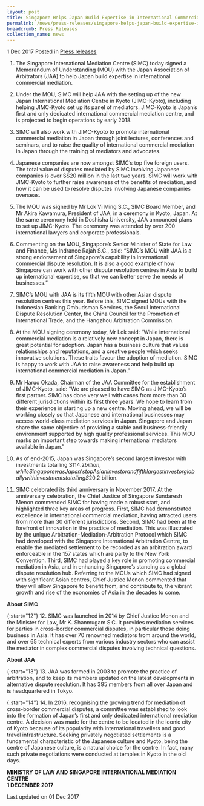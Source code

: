 ```yaml
---
layout: post
title: Singapore Helps Japan Build Expertise in International Commercial Mediation
permalink: /news/press-releases/singapore-helps-japan-build-expertise-in-international-commercia
breadcrumb: Press Releases
collection_name: news
---
```


1 Dec 2017 Posted in [Press releases](/news/press-releases)

1. The Singapore International Mediation Centre (SIMC) today signed a Memorandum of Understanding (MOU) with the Japan Association of Arbitrators (JAA) to help Japan build expertise in international commercial mediation.

 

2. Under the MOU, SIMC will help JAA with the setting up of the new Japan International Mediation Centre in Kyoto (JIMC-Kyoto), including helping JIMC-Kyoto set up its panel of mediators. JIMC-Kyoto is Japan’s first and only dedicated international commercial mediation centre, and is projected to begin operations by early 2018.

 

3. SIMC will also work with JIMC-Kyoto to promote international commercial mediation in Japan through joint lectures, conferences and seminars, and to raise the quality of international commercial mediation in Japan through the training of mediators and advocates.

 

4. Japanese companies are now amongst SIMC’s top five foreign users. The total value of disputes mediated by SIMC involving Japanese companies is over S$20 million in the last two years. SIMC will work with JIMC-Kyoto to further raise awareness of the benefits of mediation, and how it can be used to resolve disputes involving Japanese companies overseas. 

 

5. The MOU was signed by Mr Lok Vi Ming S.C., SIMC Board Member, and Mr Akira Kawamura, President of JAA, in a ceremony in Kyoto, Japan. At the same ceremony held in Doshisha University, JAA announced plans to set up JIMC-Kyoto. The ceremony was attended by over 200 international lawyers and corporate professionals.

 

6. Commenting on the MOU, Singapore’s Senior Minister of State for Law and Finance, Ms Indranee Rajah S.C., said: “SIMC’s MOU with JAA is a strong endorsement of Singapore’s capability in international commercial dispute resolution. It is also a good example of how Singapore can work with other dispute resolution centres in Asia to build up international expertise, so that we can better serve the needs of businesses.”

 

7. SIMC’s MOU with JAA is its fifth MOU with other Asian dispute resolution centres this year. Before this, SIMC signed MOUs with the Indonesian Banking Ombudsman Services, the Seoul International Dispute Resolution Center, the China Council for the Promotion of International Trade, and the Hangzhou Arbitration Commission.

 

8. At the MOU signing ceremony today, Mr Lok said: “While international commercial mediation is a relatively new concept in Japan, there is great potential for adoption. Japan has a business culture that values relationships and reputations, and a creative people which seeks innovative solutions. These traits favour the adoption of mediation. SIMC is happy to work with JAA to raise awareness and help build up international commercial mediation in Japan.”

 

9. Mr Haruo Okada, Chairman of the JAA Committee for the establishment of JIMC-Kyoto, said: “We are pleased to have SIMC as JIMC-Kyoto’s first partner. SIMC has done very well with cases from more than 30 different jurisdictions within its first three years. We hope to learn from their experience in starting up a new centre. Moving ahead, we will be working closely so that Japanese and international businesses may access world-class mediation services in Japan. Singapore and Japan share the same objective of providing a stable and business-friendly environment supported by high quality professional services. This MOU marks an important step towards making international mediators available in Japan.”

 

10. As of end-2015, Japan was Singapore’s second largest investor with investments totalling S$114.2 billion, while Singapore was Japan’s top Asian investor and fifth largest investor globally with investments totalling S$20.2 billion.

 

11. SIMC celebrated its third anniversary in November 2017. At the anniversary celebration, the Chief Justice of Singapore Sundaresh Menon commended SIMC for having made a robust start, and highlighted three key areas of progress. First, SIMC had demonstrated excellence in international commercial mediation, having attracted users from more than 30 different jurisdictions. Second, SIMC had been at the forefront of innovation in the practice of mediation. This was illustrated by the unique Arbitration-Mediation-Arbitration Protocol which SIMC had developed with the Singapore International Arbitration Centre, to enable the mediated settlement to be recorded as an arbitration award enforceable in the 157 states which are party to the New York Convention. Third, SIMC had played a key role in promoting commercial mediation in Asia, and in enhancing Singapore’s standing as a global dispute resolution hub. Referring to the MOUs which SIMC had signed with significant Asian centres, Chief Justice Menon commented that they will allow Singapore to benefit from, and contribute to, the vibrant growth and rise of the economies of Asia in the decades to come.

 

**About SIMC**

 

{:start="12"}
12. SIMC was launched in 2014 by Chief Justice Menon and the Minister for Law, Mr K. Shanmugam S.C. It provides mediation services for parties in cross-border commercial disputes, in particular those doing business in Asia. It has over 70 renowned mediators from around the world, and over 65 technical experts from various industry sectors who can assist the mediator in complex commercial disputes involving technical questions.

 

**About JAA**

 

{:start="13"}
13. JAA was formed in 2003 to promote the practice of arbitration, and to keep its members updated on the latest developments in alternative dispute resolution. It has 395 members from all over Japan and is headquartered in Tokyo.

 

{:start="14"}
14. In 2016, recognising the growing trend for mediation of cross-border commercial disputes, a committee was established to look into the formation of Japan’s first and only dedicated international mediation centre. A decision was made for the centre to be located in the iconic city of Kyoto because of its popularity with international travellers and good travel infrastructure. Seeking privately negotiated settlements is a fundamental characteristic of the Japanese culture and Kyoto, being the centre of Japanese culture, is a natural choice for the centre. In fact, many such private negotiations were conducted at temples in Kyoto in the old days.


**MINISTRY OF LAW AND SINGAPORE INTERNATIONAL MEDIATION CENTRE**  
**1 DECEMBER 2017**

<p class="right-side-updated">Last updated on 01 Dec 2017</p> 
